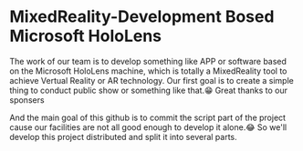 # MixedReality-Development Bosed Microsoft HoloLens

The work of our team is to develop something like APP or software based on the Microsoft HoloLens machine, which is totally a MixedReality tool to achieve Vertual Reality or AR technology. Our first goal is to create a simple thing to conduct public show or something like that.😁 Great thanks to our sponsers

And the main goal of this github is to commit the script part of the project cause our facilities are not all good enough to develop it alone.😂 So we'll develop this project distributed and split it into several parts. 

